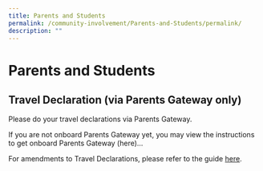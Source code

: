 ```yaml
---
title: Parents and Students
permalink: /community-involvement/Parents-and-Students/permalink/
description: ""
---
```

Parents and Students
====================

Travel Declaration (via Parents Gateway only)
---------------------------------------------

Please do your travel declarations via Parents Gateway.  
  
If you are not onboard Parents Gateway yet, you may view the instructions to get onboard Parents Gateway (here)...

For amendments to Travel Declarations, please refer to the guide [here](/files/Amending%20Travel%20Declarations%20on%20PG.pdf).